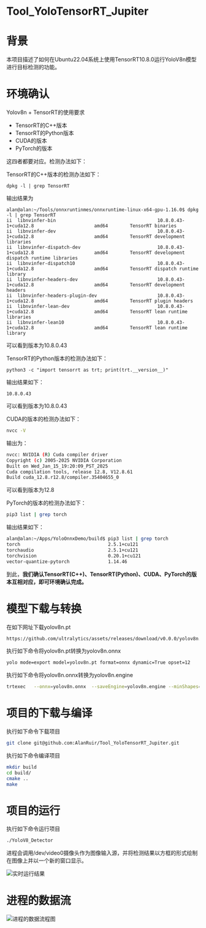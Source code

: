 # Tool_YoloTensorRT_Jupiter

# 背景

本项目描述了如何在Ubuntu22.04系统上使用TensorRT10.8.0运行YoloV8n模型进行目标检测的功能。

# 环境确认

Yolov8n + TensorRT的使用要求

- TensorRT的C++版本
- TensorRT的Python版本
- CUDA的版本
- PyTorch的版本

这四者都要对应。检测办法如下：

TensorRT的C++版本的检测办法如下：

```shell
dpkg -l | grep TensorRT
```

输出结果为

```shell
alan@alan:~/Tools/onnxruntinmes/onnxruntime-linux-x64-gpu-1.16.0$ dpkg -l | grep TensorRT
ii  libnvinfer-bin                                     10.8.0.43-1+cuda12.8                      amd64        TensorRT binaries
ii  libnvinfer-dev                                     10.8.0.43-1+cuda12.8                      amd64        TensorRT development libraries
ii  libnvinfer-dispatch-dev                            10.8.0.43-1+cuda12.8                      amd64        TensorRT development dispatch runtime libraries
ii  libnvinfer-dispatch10                              10.8.0.43-1+cuda12.8                      amd64        TensorRT dispatch runtime library
ii  libnvinfer-headers-dev                             10.8.0.43-1+cuda12.8                      amd64        TensorRT development headers
ii  libnvinfer-headers-plugin-dev                      10.8.0.43-1+cuda12.8                      amd64        TensorRT plugin headers
ii  libnvinfer-lean-dev                                10.8.0.43-1+cuda12.8                      amd64        TensorRT lean runtime libraries
ii  libnvinfer-lean10                                  10.8.0.43-1+cuda12.8                      amd64        TensorRT lean runtime library
```

可以看到版本为10.8.0.43

TensorRT的Python版本的检测办法如下：

```shell
python3 -c "import tensorrt as trt; print(trt.__version__)"
```

输出结果如下：

```shell
10.8.0.43
```

可以看到版本为10.8.0.43

CUDA的版本的检测办法如下：

```sh
nvcc -V
```

输出为：

```sh
nvcc: NVIDIA (R) Cuda compiler driver
Copyright (c) 2005-2025 NVIDIA Corporation
Built on Wed_Jan_15_19:20:09_PST_2025
Cuda compilation tools, release 12.8, V12.8.61
Build cuda_12.8.r12.8/compiler.35404655_0
```

可以看到版本为12.8

PyTorch的版本的检测办法如下：

```sh
pip3 list | grep torch
```

输出结果如下：

```sh
alan@alan:~/Apps/YoloOnnxDemo/build$ pip3 list | grep torch
torch                                2.5.1+cu121
torchaudio                           2.5.1+cu121
torchvision                          0.20.1+cu121
vector-quantize-pytorch              1.14.46
```

到此，**我们确认TensorRT(C++)、TensorRT(Python)、CUDA、PyTorch的版本互相对应，即可环境确认完成。**

# 模型下载与转换

在如下网址下载yolov8n.pt

```tex
https://github.com/ultralytics/assets/releases/download/v0.0.0/yolov8n.pt
```

执行如下命令将yolov8n.pt转换为yolov8n.onnx

```sh
yolo mode=export model=yolov8n.pt format=onnx dynamic=True opset=12    #simplify=True
```

执行如下命令将yolov8n.onnx转换为yolov8n.engine

```sh
trtexec   --onnx=yolov8n.onnx  --saveEngine=yolov8n.engine --minShapes=images:1x3x640x640 --optShapes=images:2x3x640x640 --maxShapes=images:4x3x640x640
```

# 项目的下载与编译

执行如下命令下载项目

```sh
git clone git@github.com:AlanRuir/Tool_YoloTensorRT_Jupiter.git
```

执行如下命令编译项目

```sh
mkdir build
cd build/
cmake ..
make
```

# 项目的运行

执行如下命令运行项目

```sh
./YoloV8_Detector
```

进程会调用/dev/video0摄像头作为图像输入源，并将检测结果以方框的形式绘制在图像上并以一个新的窗口显示。

![实时运行结果](doc/images/yolov8n_result.png)

# 进程的数据流

![进程的数据流程图](doc/images/yolov8n_tensorrt.png)